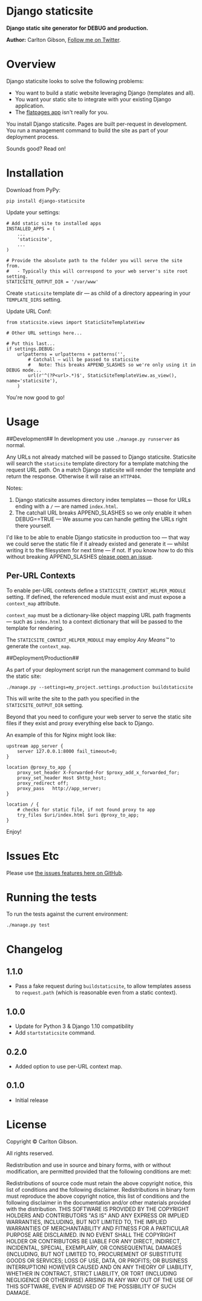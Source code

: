 Django staticsite
=================

**Django static site generator for DEBUG and production.**

**Author:** Carlton Gibson, [Follow me on Twitter][1].

Overview
========

Django staticsite looks to solve the following problems:

* You want to build a static website leveraging Django (templates and all).
* You want your static site to integrate with your existing Django application.
* The [flatpages app](https://docs.djangoproject.com/en/dev/ref/contrib/flatpages/) isn't really for you.

You install Django staticsite. Pages are built per-request in development. You run a management command to build the site as part of your deployment process.

Sounds good? Read on!

Installation
============

Download from PyPy:

    pip install django-staticsite

Update your settings:

    # Add static site to installed apps
    INSTALLED_APPS = (
        ...
        'staticsite',
        ...
    )

    # Provide the absolute path to the folder you will serve the site from.
    #   - Typically this will correspond to your web server's site root setting.
    STATICSITE_OUTPUT_DIR = '/var/www'

Create `staticsite` template dir — as child of a directory appearing in your `TEMPLATE_DIRS` setting.

Update URL Conf:

    from staticsite.views import StaticSiteTemplateView

    # Other URL settings here...

    # Put this last...
    if settings.DEBUG:
        urlpatterns = urlpatterns + patterns('',
            # Catchall — will be passed to staticsite
            #   Note: This breaks APPEND_SLASHES so we're only using it in DEBUG mode...
            url(r'^(?P<url>.*)$', StaticSiteTemplateView.as_view(), name='staticsite'),
        )

You're now good to go!

Usage
=====

##Development##
In development you use `./manage.py runserver` as normal.

Any URLs not already matched will be passed to Django staticsite. Staticsite will search the `staticsite` template directory for a template matching the request URL path. On a match Django staticsite will render the template and return the response. Otherwise it will raise an `HTTP404`.

Notes:

1. Django staticsite assumes directory index templates — those for URLs ending with a `/` — are named `index.html`.
2. The catchall URL breaks APPEND_SLASHES so we only enable it when DEBUG==TRUE — We assume you can handle getting the URLs right there yourself.

I'd like to be able to enable Django staticsite in production too — that way we could serve the static file if it already existed and generate it — whilst writing it to the filesystem for next time — if not. If you know how to do this without breaking APPEND_SLASHES [please open an issue](https://github.com/carltongibson/django-staticsite/issues/new).

## Per-URL Contexts ##

To enable per-URL contexts define a `STATICSITE_CONTEXT_HELPER_MODULE` setting. If defined, the referenced
module must exist and must expose a `context_map` attribute.

`context_map` must be a dictionary-like object mapping URL path fragments — such as `index.html` to a context
dictionary that will be passed to the template for rendering.

The `STATICSITE_CONTEXT_HELPER_MODULE` may employ _Any Means™_ to generate the `context_map`.


##Deployment/Production##

As part of your deployment script run the management command to build the static site:

    ./manage.py --settings=my_project.settings.production buildstaticsite

This will write the site to the path you specified in the `STATICSITE_OUTPUT_DIR` setting.

Beyond that you need to configure your web server to serve the static site files if they exist and proxy everything else back to Django.

An example of this for Nginx might look like:

    upstream app_server {
        server 127.0.0.1:8000 fail_timeout=0;
    }

    location @proxy_to_app {
        proxy_set_header X-Forwarded-For $proxy_add_x_forwarded_for;
        proxy_set_header Host $http_host;
        proxy_redirect off;
        proxy_pass   http://app_server;
    }

    location / {
        # checks for static file, if not found proxy to app
        try_files $uri/index.html $uri @proxy_to_app;
    }

Enjoy!

Issues Etc
==========

Please use [the issues features here on GitHub](https://github.com/carltongibson/django-staticsite/issues).


Running the tests
=================

To run the tests against the current environment:

    ./manage.py test

Changelog
=========

1.1.0
-----

* Pass a fake request during `buildstaticsite`, to allow templates assess to
  `request.path` (which is reasonable even from a static context).


1.0.0
-----

* Update for Python 3 & Django 1.10 compatibility
* Add `startstaticsite` command.


0.2.0
-----

* Added option to use per-URL context map.


0.1.0
-----

* Initial release

License
=======

Copyright © Carlton Gibson.

All rights reserved.

Redistribution and use in source and binary forms, with or without
modification, are permitted provided that the following conditions are met:

Redistributions of source code must retain the above copyright notice, this
list of conditions and the following disclaimer.
Redistributions in binary form must reproduce the above copyright notice, this
list of conditions and the following disclaimer in the documentation and/or
other materials provided with the distribution.
THIS SOFTWARE IS PROVIDED BY THE COPYRIGHT HOLDERS AND CONTRIBUTORS "AS IS" AND
ANY EXPRESS OR IMPLIED WARRANTIES, INCLUDING, BUT NOT LIMITED TO, THE IMPLIED
WARRANTIES OF MERCHANTABILITY AND FITNESS FOR A PARTICULAR PURPOSE ARE
DISCLAIMED. IN NO EVENT SHALL THE COPYRIGHT HOLDER OR CONTRIBUTORS BE LIABLE
FOR ANY DIRECT, INDIRECT, INCIDENTAL, SPECIAL, EXEMPLARY, OR CONSEQUENTIAL
DAMAGES (INCLUDING, BUT NOT LIMITED TO, PROCUREMENT OF SUBSTITUTE GOODS OR
SERVICES; LOSS OF USE, DATA, OR PROFITS; OR BUSINESS INTERRUPTION) HOWEVER
CAUSED AND ON ANY THEORY OF LIABILITY, WHETHER IN CONTRACT, STRICT LIABILITY,
OR TORT (INCLUDING NEGLIGENCE OR OTHERWISE) ARISING IN ANY WAY OUT OF THE USE
OF THIS SOFTWARE, EVEN IF ADVISED OF THE POSSIBILITY OF SUCH DAMAGE.

[1]: http://twitter.com/carltongibson
